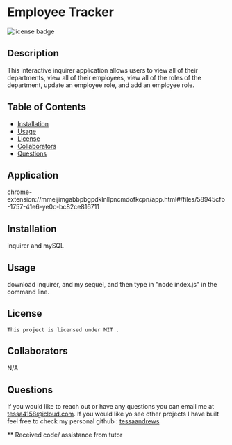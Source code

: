 # Employee Tracker
  ![license badge](https://img.shields.io/badge/license-MIT-blue.svg)

  ## Description
  This interactive inquirer application allows users to view all of their departments, view all of their employees, view all of the roles of the department, update an employee role, and add an employee role.

  ## Table of Contents
  * [Installation](#installation) 
  * [Usage](#usage) 
  * [License](#license)
  * [Collaborators](#collaborators) 
  * [Questions](#questions)
  
  ## Application

chrome-extension://mmeijimgabbpbgpdklnllpncmdofkcpn/app.html#/files/58945cfb-1757-41e6-ye0c-bc82ce816711



  ## Installation
  inquirer and mySQL

  ## Usage
  download inquirer, and my sequel, and then type in "node index.js" in the command line.

   ## License
    
    This project is licensed under MIT .

  ## Collaborators
  N/A

 
 ## Questions

 If you would like to reach out or have any questions you can email me at [tessa4158@icloud.com](mailto:tessa4158@icloud.com).
 If you would like yo see other projects I have built feel free to check my personal github : [tessaandrews](https://github.com/tessaandrews)


** Received code/ assistance from tutor